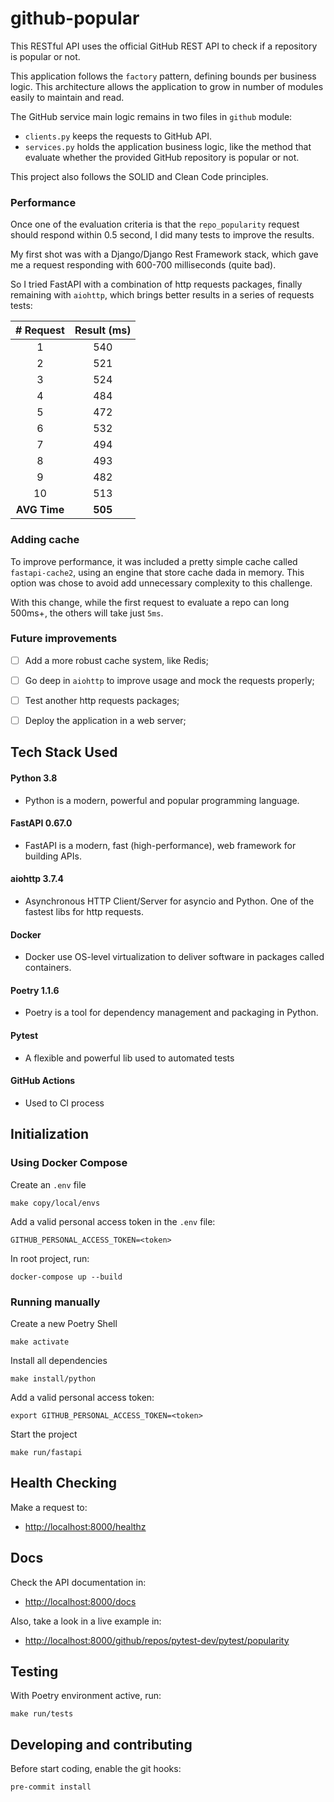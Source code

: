 # github-popular
This RESTful API uses the official GitHub REST API to check if a repository is popular or not.

This application follows the `factory` pattern, defining bounds per business logic. This architecture allows the application to grow in number of modules easily to maintain and read.

The GitHub service main logic remains in two files in `github` module:
- `clients.py` keeps the requests to GitHub API.
- `services.py` holds the application business logic, like the method that evaluate whether the provided GitHub repository is popular or not.

This project also follows the SOLID and Clean Code principles.

### Performance
Once one of the evaluation criteria is that the `repo_popularity` request should respond within 0.5 second, I did many tests to improve the results.

My first shot was with a Django/Django Rest Framework stack, which gave me a request responding with 600-700 milliseconds (quite bad).

So I tried FastAPI with a combination of http requests packages, finally remaining with `aiohttp`, which brings better results in a series of requests tests:

| # Request | Result (ms) |
|:---------:|:-----------:|
|     1     |     540     |
|     2     |     521     |
|     3     |     524     |
|     4     |     484     |
|     5     |     472     |
|     6     |     532     |
|     7     |     494     |
|     8     |     493     |
|     9     |     482     |
|     10    |     513     |
| **AVG Time** |   **505**   |


### Adding cache
To improve performance, it was included a pretty simple cache called `fastapi-cache2`, using an engine that store cache dada in memory. This option was chose to avoid add unnecessary complexity to this challenge.

With this change, while the first request to evaluate a repo can long 500ms+, the others will take just `5ms`.
### Future improvements
- [ ] Add a more robust cache system, like Redis;
- [ ] Go deep in `aiohttp` to improve usage and mock the requests properly;
- [ ] Test another http requests packages;
- [ ] Deploy the application in a web server;


## Tech Stack Used
#### Python 3.8
- Python is a modern, powerful and popular programming language.

#### FastAPI 0.67.0
- FastAPI is a modern, fast (high-performance), web framework for building APIs.

#### aiohttp 3.7.4
- Asynchronous HTTP Client/Server for asyncio and Python. One of the fastest libs for http requests.

#### Docker
- Docker use OS-level virtualization to deliver software in packages called containers.

#### Poetry 1.1.6
- Poetry is a tool for dependency management and packaging in Python.

#### Pytest
- A flexible and powerful lib used to automated tests

#### GitHub Actions
- Used to CI process

## Initialization

### Using Docker Compose
Create an `.env` file
```
make copy/local/envs
```

Add a valid personal access token in the `.env` file:
```
GITHUB_PERSONAL_ACCESS_TOKEN=<token>
```

In root project, run:
```
docker-compose up --build
```

### Running manually
Create a new Poetry Shell
```
make activate
```

Install all dependencies
```
make install/python
```

Add a valid personal access token:
```
export GITHUB_PERSONAL_ACCESS_TOKEN=<token>
```

Start the project
```
make run/fastapi
```


## Health Checking
Make a request to:
- [http://localhost:8000/healthz](http://localhost:8000/healthz)


## Docs
Check the API documentation in:
- [http://localhost:8000/docs](http://localhost:8000/docs)

Also, take a look in a live example in:
- [http://localhost:8000/github/repos/pytest-dev/pytest/popularity](http://localhost:8000/github/repos/pytest-dev/pytest/popularity)


## Testing
With Poetry environment active, run:
```
make run/tests
```


## Developing and contributing
Before start coding, enable the git hooks:
```
pre-commit install
```
